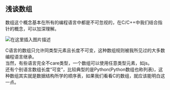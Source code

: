 ## 浅谈数组

数组这个概念基本在所有的编程语言中都是不可忽视的，在C/C++中我们结合指针的概念，可以加深理解。


![在这里插入图片描述](https://github.com/ChenYikunReal/c_training/blob/master/projects/array_test/arrays.jpg?x-oss-process=image/watermark,type_ZmFuZ3poZW5naGVpdGk,shadow_10,text_aHR0cHM6Ly9ibG9nLmNzZG4ubmV0L3dlaXhpbl80Mzg5NjMxOA==,size_16,color_FFFFFF,t_70)



C语言的数组只允许同类型元素且长度不可变，这种数组规则被我所见过的大多数编程语言继承。<br/>
当然，有些语言完全不care类型，一个数组可以使用任意类型元素，如js。<br/>
还有个别语言数组长度“可变”，比较典型的是Python(Python数组也称列表)，这种数组其实就是数据结构所学的顺序表，如果我们看看C的数组，就应该能明白这一点。

